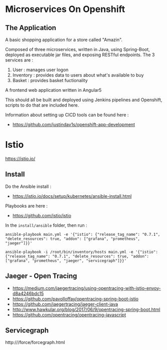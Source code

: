 # Microservices On Openshift


## The Application 

A basic shopping application for a store called "Amazin".

Composed of three microservices, written in Java, using Spring-Boot, deployed as executable jar files, and exposing RESTful endpoints. The 3 services are :
1. User : manages user logon
2. Inventory : provides data to users about what's available to buy
3. Basket : provides basket fuctionality 
 
A frontend web application written in Angular5

This should all be built and deployed using Jenkins pipelines and Openshift, scripts to do that are included here.

Information about setting up CICD tools can be found here : 
 - https://github.com/justindav1s/openshift-app-development

# Istio

https://istio.io/

## Install

Do the Ansible install :
- https://istio.io/docs/setup/kubernetes/ansible-install.html

Playbooks are  here : 
- https://github.com/istio/istio

In the ```install/ansible``` folder, then run :

```
ansible-playbook main.yml -e '{"istio": {"release_tag_name": "0.7.1", "delete_resources": true, "addon": ["grafana", "prometheus", "jaeger"]}}'

ansible-playbook -i /root/bin/inventory/hosts main.yml -e '{"istio": {"release_tag_name": "0.7.1", "delete_resources": true, "addon": ["grafana", "prometheus", "jaeger", "servicegraph"]}}'
```

## Jaeger - Open Tracing

- https://medium.com/jaegertracing/using-opentracing-with-istio-envoy-d8a4246bdc15
- https://github.com/pavolloffay/opentracing-spring-boot-istio
- https://github.com/jaegertracing/jaeger-client-java
- http://www.hawkular.org/blog/2017/06/9/opentracing-spring-boot.html
- https://github.com/opentracing/opentracing-javascript

## Servicegraph

http://<HOST>/force/forcegraph.html
